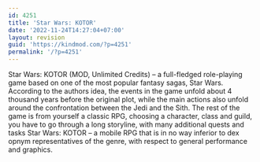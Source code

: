```yaml
---
id: 4251
title: 'Star Wars: KOTOR'
date: '2022-11-24T14:27:04+07:00'
layout: revision
guid: 'https://kindmod.com/?p=4251'
permalink: '/?p=4251'
---
```


Star Wars: KOTOR (MOD, Unlimited Credits) – a full-fledged role-playing game based on one of the most popular fantasy sagas, Star Wars. According to the authors idea, the events in the game unfold about 4 thousand years before the original plot, while the main actions also unfold around the confrontation between the Jedi and the Sith. The rest of the game is from yourself a classic RPG, choosing a character, class and guild, you have to go through a long storyline, with many additional quests and tasks Star Wars: KOTOR – a mobile RPG that is in no way inferior to dex opnym representatives of the genre, with respect to general performance and graphics.
